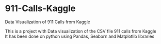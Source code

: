 # 911-Calls-Kaggle
Data Visualization of 911 Calls from Kaggle

This is a project with Data visualization of the CSV file 911 calls from Kaggle
It has been done on python using Pandas, Seaborn and Matplotlib libraries
